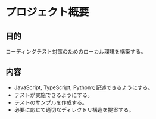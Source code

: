 # プロジェクト概要

## 目的
コーディングテスト対策のためのローカル環境を構築する。

## 内容
- JavaScript, TypeScript, Pythonで記述できるようにする。
- テストが実施できるようにする。
- テストのサンプルを作成する。
- 必要に応じて適切なディレクトリ構造を提案する。
